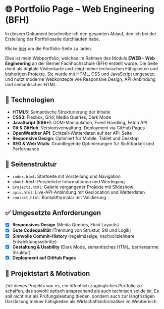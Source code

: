 # 🌐 Portfolio Page – Web Engineering (BFH)

In diesem Dokument beschreibe ich den gesamten Ablauf, den ich bei der Erstellung der Portfolioseite durchlaufen habe.

Klicke [hier](https://difec1.github.io/Portfolio-Page/) um die Portfolio-Seite zu laden.

Dies ist mein Webportfolio, welches im Rahmen des Moduls **EWEB – Web Engineering** an der Berner Fachhochschule (BFH) erstellt wurde. Die Seite dient als digitale Visitenkarte und zeigt meine technischen Fähigkeiten und bisherigen Projekte. Sie wurde mit HTML, CSS und JavaScript umgesetzt und nutzt moderne Webkonzepte wie Responsive Design, API-Anbindung und semantisches HTML.

## 🔧 Technologien

- **HTML5**: Semantische Strukturierung der Inhalte
- **CSS3**: Flexbox, Grid, Media Queries, Dark Mode
- **JavaScript (ES6+)**: DOM-Manipulation, Event Handling, Fetch API
- **Git & GitHub**: Versionsverwaltung, Deployment via GitHub Pages
- **OpenWeather API**: Echtzeit-Wetterdaten auf der API-Seite
- **Responsive Design**: Optimiert für Mobile, Tablet und Desktop
- **SEO & Web Vitals**: Grundlegende Optimierungen für Sichtbarkeit und Performance

## 📂 Seitenstruktur

- `index.html`: Startseite mit Vorstellung und Navigation
- `about.html`: Persönliche Informationen und Werdegang
- `projects.html`: Galerie vergangener Projekte mit Slideshow
- `apis.html`: Live-API-Anbindung mit Geolocation und Wetterdaten
- `contact.html`: Kontaktformular mit Validierung

## ✅ Umgesetzte Anforderungen

- [x] **Responsives Design** (Media Queries, Fluid Layouts)
- [x] **Gute Codequalität** (Trennung von Struktur, Stil und Logik)
- [x] **Sinnvolle Commit-History** (regelmässige, nachvollziehbare Entwicklungsschritte)
- [x] **Gestaltung & Usability** (Dark Mode, semantisches HTML, barrierearme Struktur)
- [x] **Deployment auf GitHub Pages**

## 🚀 Projektstart & Motivation

Ziel dieses Projekts war es, ein öffentlich zugängliches Portfolio zu schaffen, das sowohl optisch ansprechend als auch technisch solide ist. Es soll nicht nur als Prüfungsleistung dienen, sondern auch zur langfristigen Darstellung meiner Fähigkeiten als Wirtschaftsinformatiker im Webbereich.
